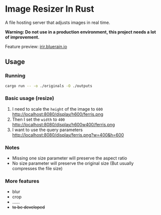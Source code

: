 # Image Resizer In Rust

A file hosting server that adjusts images in real time.

**Warning: Do not use in a production environment, this project needs a lot of improvement.**

Feature preview: [irir.bluerain.io](https://irir.bluerain.io)

## Usage

### Running

````bash
cargo run -- -o ./originals -O ./outputs
````

### Basic usage (resize)

1. I need to scale the `height` of the image to `600`  
  [http://localhost:8080/display/h600/ferris.png](http://localhost:8080/display/h600/ferris.png)
1. Then I set the `width` to `400`  
  [http://localhost:8080/display/h600w400/ferris.png](http://localhost:8080/display/h600w400/ferris.png)
1. I want to use the query parameters  
  [http://localhost:8080/display/ferris.png?w=400&h=600](http://localhost:8080/display/ferris.png?w=400&h=600)

### Notes

* Missing one size parameter will preserve the aspect ratio
* No size parameter will preserve the original size (But usually compresses the file size)

### More features

* blur
* crop
* ……
* ~~to be developed~~
